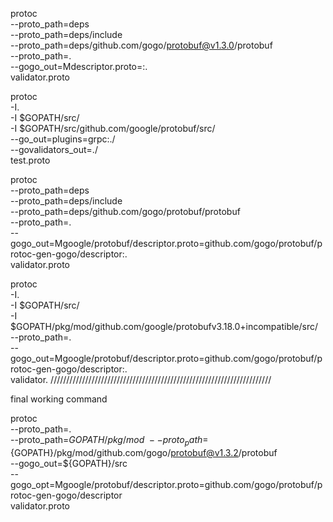 protoc \
--proto_path=deps \
--proto_path=deps/include \
--proto_path=deps/github.com/gogo/protobuf@v1.3.0/protobuf \
--proto_path=. \
--gogo_out=Mdescriptor.proto=:. \
validator.proto


protoc \
-I. \
-I $GOPATH/src/ \
-I $GOPATH/src/github.com/google/protobuf/src/ \
--go_out=plugins=grpc:./ \
--govalidators_out=./ \
test.proto


protoc \
--proto_path=deps \
--proto_path=deps/include \
--proto_path=deps/github.com/gogo/protobuf/protobuf \
--proto_path=. \
--gogo_out=Mgoogle/protobuf/descriptor.proto=github.com/gogo/protobuf/protoc-gen-gogo/descriptor:. \
validator.proto


protoc \
-I. \
-I $GOPATH/src/ \
-I $GOPATH/pkg/mod/github.com/google/protobufv3.18.0+incompatible/src/ \
--proto_path=. \
--gogo_out=Mgoogle/protobuf/descriptor.proto=github.com/gogo/protobuf/protoc-gen-gogo/descriptor:. \
validator.
//////////////////////////////////////////////////////////////////////

final working command 

protoc \
--proto_path=. \
--proto_path=${GOPATH}/pkg/mod \
--proto_path=${GOPATH}/pkg/mod/github.com/gogo/protobuf@v1.3.2/protobuf \
--gogo_out=${GOPATH}/src \
--gogo_opt=Mgoogle/protobuf/descriptor.proto=github.com/gogo/protobuf/protoc-gen-gogo/descriptor \
validator.proto 